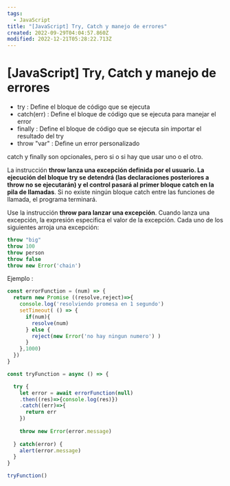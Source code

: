 ```yaml
---
tags:
  - JavaScript
title: "[JavaScript] Try, Catch y manejo de errores"
created: 2022-09-29T04:04:57.860Z
modified: 2022-12-21T05:28:22.713Z
---
```


# [JavaScript] Try, Catch y manejo de errores

- try : Define el bloque de código que se ejecuta
- catch(err) : Define el bloque de código que se ejecuta para manejar el error
- finally : Define el bloque de código que se ejecuta sin importar el resultado del try
- throw "var" : Define un error personalizado

catch y finally son opcionales, pero si o si hay que usar uno o el otro.

La instrucción **throw lanza una excepción definida por el usuario. La ejecución del bloque try se detendrá (las declaraciones posteriores a throw no se ejecutarán) y el control pasará al primer bloque catch en la pila de llamadas**. Si no existe ningún bloque catch entre las funciones de llamada, el programa terminará.

Use la instrucción **throw para lanzar una excepción**. Cuando lanza una excepción, la expresión especifica el valor de la excepción. Cada uno de los siguientes arroja una excepción:

```js
throw "big"
throw 100
throw person
throw false
throw new Error('chain')
```

Ejemplo : 
```js
const errorFunction = (num) => {
  return new Promise ((resolve,reject)=>{
    console.log('resolviendo promesa en 1 segundo')
    setTimeout( () => {
      if(num){
        resolve(num)
      } else {
        reject(new Error('no hay ningun numero') )
      }
    },1000)
  })
}

const tryFunction = async () => {

  try {
    let error = await errorFunction(null)
    .then((res)=>{console.log(res)})
    .catch((err)=>{
      return err
    })
  
    throw new Error(error.message)
  
  } catch(error) {
    alert(error.message)
  }
}

tryFunction()
```


